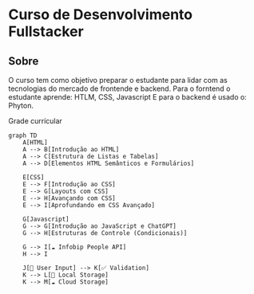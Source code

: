 # Curso de Desenvolvimento Fullstacker

## Sobre
O curso tem como objetivo preparar o estudante para lidar com as tecnologias do mercado de frontende e backend. Para o forntend o estudante aprende: HTLM, CSS, Javascript
E para o backend é usado o: Phyton.


Grade currícular

```mermaid
graph TD
    A[HTML]
    A --> B[Introdução ao HTML]
    A --> C[Estrutura de Listas e Tabelas]
    A --> D[Elementos HTML Semânticos e Formulários]
    
    E[CSS]
    E --> F[Introdução ao CSS]
    E --> G[Layouts com CSS]
    E --> H[Avançando com CSS]
    E --> I[Aprofundando em CSS Avançado]
    
    G[Javascript]
    G --> G[Introdução ao JavaScript e ChatGPT]
    G --> H[Estruturas de Controle (Condicionais)]
    
    G --> I[☁️ Infobip People API]
    H --> I
    
    J[📱 User Input] --> K[✅ Validation]
    K --> L[💾 Local Storage]
    K --> M[☁️ Cloud Storage]
```